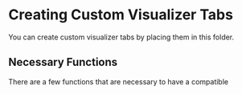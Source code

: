 Creating Custom Visualizer Tabs
===============================

You can create custom visualizer tabs by placing them in this folder.

## Necessary Functions

There are a few functions that are necessary to have a compatible